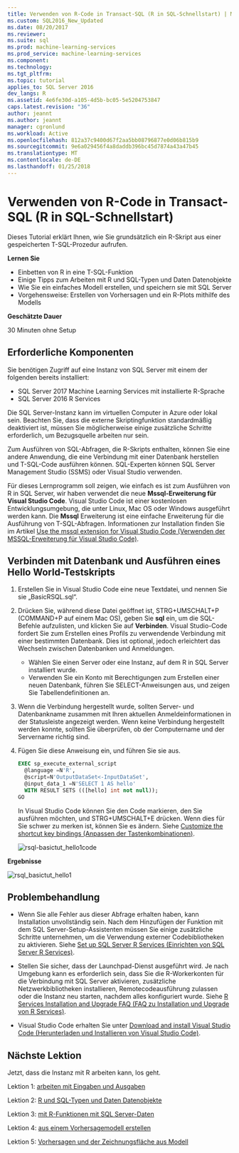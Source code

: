 ```yaml
---
title: Verwenden von R-Code in Transact-SQL (R in SQL-Schnellstart) | Microsoft Docs
ms.custom: SQL2016_New_Updated
ms.date: 08/20/2017
ms.reviewer: 
ms.suite: sql
ms.prod: machine-learning-services
ms.prod_service: machine-learning-services
ms.component: 
ms.technology: 
ms.tgt_pltfrm: 
ms.topic: tutorial
applies_to: SQL Server 2016
dev_langs: R
ms.assetid: 4e6fe30d-a105-4d5b-bc05-5e5204753847
caps.latest.revision: "36"
author: jeannt
ms.author: jeannt
manager: cgronlund
ms.workload: Active
ms.openlocfilehash: 812a37c9400d67f2aa5bb08796877e0d06b815b9
ms.sourcegitcommit: 9e6a029456f4a8daddb396bc45d7874a43a47b45
ms.translationtype: MT
ms.contentlocale: de-DE
ms.lasthandoff: 01/25/2018
---
```

# <a name="using-r-code-in-transact-sql-r-in-sql-quickstart"></a>Verwenden von R-Code in Transact-SQL (R in SQL-Schnellstart)

Dieses Tutorial erklärt Ihnen, wie Sie grundsätzlich ein R-Skript aus einer gespeicherten T-SQL-Prozedur aufrufen.

**Lernen Sie**

+ Einbetten von R in eine T-SQL-Funktion
+ Einige Tipps zum Arbeiten mit R und SQL-Typen und Daten Datenobjekte
+ Wie Sie ein einfaches Modell erstellen, und speichern sie mit SQL Server
+ Vorgehensweise: Erstellen von Vorhersagen und ein R-Plots mithilfe des Modells

**Geschätzte Dauer**

30 Minuten ohne Setup

## <a name="prerequisites"></a>Erforderliche Komponenten

Sie benötigen Zugriff auf eine Instanz von SQL Server mit einem der folgenden bereits installiert:

+ SQL Server 2017 Machine Learning Services mit installierte R-Sprache
+ SQL Server 2016 R Services

Die SQL Server-Instanz kann im virtuellen Computer in Azure oder lokal sein. Beachten Sie, dass die externe Skriptingfunktion standardmäßig deaktiviert ist, müssen Sie möglicherweise einige zusätzliche Schritte erforderlich, um Bezugsquelle arbeiten nur sein.

Zum Ausführen von SQL-Abfragen, die R-Skripts enthalten, können Sie eine andere Anwendung, die eine Verbindung mit einer Datenbank herstellen und T-SQL-Code ausführen können. SQL-Experten können SQL Server Management Studio (SSMS) oder Visual Studio verwenden.

Für dieses Lernprogramm soll zeigen, wie einfach es ist zum Ausführen von R in SQL Server, wir haben verwendet die neue **Mssql-Erweiterung für Visual Studio Code**. Visual Studio Code ist einer kostenlosen Entwicklungsumgebung, die unter Linux, Mac OS oder Windows ausgeführt werden kann. Die **Mssql** Erweiterung ist eine einfache Erweiterung für die Ausführung von T-SQL-Abfragen. Informationen zur Installation finden Sie im Artikel [Use the mssql extension for Visual Studio Code (Verwenden der MSSQL-Erweiterung für Visual Studio Code)](https://docs.microsoft.com/sql/linux/sql-server-linux-develop-use-vscode).

## <a name="connect-to-a-database-and-run-a-hello-world-test-script"></a>Verbinden mit Datenbank und Ausführen eines Hello World-Testskripts

1. Erstellen Sie in Visual Studio Code eine neue Textdatei, und nennen Sie sie „BasicRSQL.sql“.
2. Drücken Sie, während diese Datei geöffnet ist, STRG+UMSCHALT+P (COMMAND+P auf einem Mac OS), geben Sie **sql** ein, um die SQL-Befehle aufzulisten, und klicken Sie auf **Verbinden**. Visual Studio-Code fordert Sie zum Erstellen eines Profils zu verwendende Verbindung mit einer bestimmten Datenbank. Dies ist optional, jedoch erleichtert das Wechseln zwischen Datenbanken und Anmeldungen.
    + Wählen Sie einen Server oder eine Instanz, auf dem R in SQL Server installiert wurde.
    + Verwenden Sie ein Konto mit Berechtigungen zum Erstellen einer neuen Datenbank, führen Sie SELECT-Anweisungen aus, und zeigen Sie Tabellendefinitionen an.
2. Wenn die Verbindung hergestellt wurde, sollten Server- und Datenbankname zusammen mit Ihren aktuellen Anmeldeinformationen in der Statusleiste angezeigt werden. Wenn keine Verbindung hergestellt werden konnte, sollten Sie überprüfen, ob der Computername und der Servername richtig sind.
3. Fügen Sie diese Anweisung ein, und führen Sie sie aus.

    ```sql
    EXEC sp_execute_external_script
      @language =N'R',
      @script=N'OutputDataSet<-InputDataSet',
      @input_data_1 =N'SELECT 1 AS hello'
      WITH RESULT SETS (([hello] int not null));
    GO
    ```

    In Visual Studio Code können Sie den Code markieren, den Sie ausführen möchten, und STRG+UMSCHALT+E drücken. Wenn dies für Sie schwer zu merken ist, können Sie es ändern. Siehe [Customize the shortcut key bindings (Anpassen der Tastenkombinationen)](https://github.com/Microsoft/vscode-mssql/wiki/customize-shortcuts).

    ![rsql-basictut_hello1code](media/rsql-basictut-hello1code.PNG)

**Ergebnisse**

![rsql_basictut_hello1](media/rsql-basictut-hello1.PNG)

## <a name="troubleshooting"></a>Problembehandlung

+ Wenn Sie alle Fehler aus dieser Abfrage erhalten haben, kann Installation unvollständig sein. Nach dem Hinzufügen der Funktion mit dem SQL Server-Setup-Assistenten müssen Sie einige zusätzliche Schritte unternehmen, um die Verwendung externer Codebibliotheken zu aktivieren.  Siehe [Set up SQL Server R Services (Einrichten von SQL Server R Services)](../r/set-up-sql-server-r-services-in-database.md).

+ Stellen Sie sicher, dass der Launchpad-Dienst ausgeführt wird. Je nach Umgebung kann es erforderlich sein, dass Sie die R-Workerkonten für die Verbindung mit SQL Server aktivieren, zusätzliche Netzwerkbibliotheken installieren, Remotecodeausführung zulassen oder die Instanz neu starten, nachdem alles konfiguriert wurde. Siehe [R Services Installation and Upgrade FAQ (FAQ zu Installation und Upgrade von R Services)](../r/upgrade-and-installation-faq-sql-server-r-services.md).

+ Visual Studio Code erhalten Sie unter [Download and install Visual Studio Code (Herunterladen und Installieren von Visual Studio Code)](https://code.visualstudio.com/Download).

## <a name="next-lesson"></a>Nächste Lektion

Jetzt, dass die Instanz mit R arbeiten kann, los geht.

Lektion 1: [arbeiten mit Eingaben und Ausgaben](rtsql-working-with-inputs-and-outputs.md)

Lektion 2: [R und SQL-Typen und Daten Datenobjekte](rtsql-r-and-sql-data-types-and-data-objects.md)

Lektion 3: [mit R-Funktionen mit SQL Server-Daten](rtsql-using-r-functions-with-sql-server-data.md)

Lektion 4: [aus einem Vorhersagemodell erstellen](rtsql-create-a-predictive-model-r.md)

Lektion 5: [Vorhersagen und der Zeichnungsfläche aus Modell](rtsql-predict-and-plot-from-model.md)
